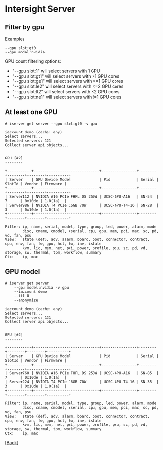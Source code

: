 # Intersight Server

## Filter by gpu

Examples

```
--gpu slot:gt0
--gpu model:nvidia
```

GPU count filtering options:
- "--gpu slot:1" will select servers with 1 GPU
- "--gpu slot:gt1" will select servers with >1 GPU cores
- "--gpu slot:ge1" will select servers with >=1 GPU cores
- "--gpu slot:le2" will select servers with <=2 GPU cores
- "--gpu slot:lt2" will select servers with <2 GPU cores
- "--gpu slot:ne1" will select servers with !=1 GPU cores

## At least one GPU

```
# iserver get server --gpu slot:gt0 -v gpu

iaccount demo (cache: any)
Select servers...
Selected servers: 121
Collect server api objects...


GPU [#2]
--------

+-----------+------------------------------+----------------+--------+--------+--------+----------+
| Server    | GPU Device Model             | Pid            | Serial | SlotId | Vendor | Firmware |
+-----------+------------------------------+----------------+--------+--------+--------+----------+
| Server112 | NVIDIA A16 PCIe FHFL DS 250W | UCSC-GPU-A16   | SN-54  | 7      | 0x10de | 1.0(1a)  |
| Server986 | NVIDIA T4 PCIe 16GB 70W      | UCSC-GPU-T4-16 | SN-28  | 3      | 0x10de | 1.0(1a)  |
+-----------+------------------------------+----------------+--------+--------+--------+----------+

Filter: ip, name, serial, model, type, group, led, power, alarm, mode
        disc, cname, cmodel, cserial, cpu, gpu, mem, pci, mac, sc, pd, vd, fan, psu
View:   state (def), adv, alarm, board, boot, connector, contract, cpu, env, fan, fw, gpu, hcl, hw, inv, istate
        kvm, lic, mem, net, pci, power, profile, psu, sc, pd, vd, storage, sw, thermal, tpm, workflow, summary
Ctx:    ip, mac
```

## GPU model

```
# iserver get server
    --gpu model:nvidia -v gpu
    --iaccount demo
    --ttl 0
    --anonymize

iaccount demo (cache: any)
Select servers...
Selected servers: 121
Collect server api objects...


GPU [#2]
--------

+-----------+------------------------------+----------------+--------+--------+--------+----------+
| Server    | GPU Device Model             | Pid            | Serial | SlotId | Vendor | Firmware |
+-----------+------------------------------+----------------+--------+--------+--------+----------+
| Server760 | NVIDIA A16 PCIe FHFL DS 250W | UCSC-GPU-A16   | SN-85  | 7      | 0x10de | 1.0(1a)  |
| Server224 | NVIDIA T4 PCIe 16GB 70W      | UCSC-GPU-T4-16 | SN-35  | 3      | 0x10de | 1.0(1a)  |
+-----------+------------------------------+----------------+--------+--------+--------+----------+

Filter: ip, name, serial, model, type, group, led, power, alarm, mode
        disc, cname, cmodel, cserial, cpu, gpu, mem, pci, mac, sc, pd, vd, fan, psu
View:   state (def), adv, alarm, board, boot, connector, contract, cpu, env, fan, fw, gpu, hcl, hw, inv, istate
        kvm, lic, mem, net, pci, power, profile, psu, sc, pd, vd, storage, sw, thermal, tpm, workflow, summary
Ctx:    ip, mac
```

[[Back]](./ServerInventory.md)